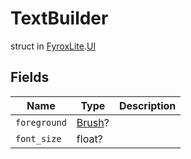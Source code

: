 # TextBuilder
struct in [FyroxLite](../../scripting_api.md).[UI](../UI.md)
## Fields
| Name | Type | Description |
|---|---|---|
| `foreground` | [Brush](../UI/Brush.md)? |  |
| `font_size` | float? |  |

